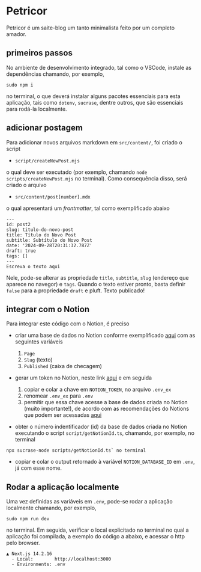 # Petricor

Petricor é um saite-blog um tanto minimalista feito por um completo amador.

## primeiros passos

No ambiente de desenvolvimento integrado, tal como o VSCode, instale as dependências chamando, 
por exemplo, 

```
sudo npm i
```

no terminal, o que deverá instalar alguns pacotes essenciais para esta aplicação, tais como `dotenv`, `sucrase`, dentre outros, que são essenciais para rodá-la
localmente.

## adicionar postagem

Para adicionar novos arquivos markdown em `src/content/`, foi criado o script

* `script/createNewPost.mjs`

o qual deve ser executado (por exemplo, chamando `node scripts/createNewPost.mjs` no terminal). Como consequência disso, será criado o arquivo

* `src/content/post[number].mdx`

o qual apresentará um _frontmatter_, tal como exemplificado abaixo

```
---
id: post2
slug: titulo-do-novo-post
title: Título do Novo Post
subtitle: Subtítulo do Novo Post
date: '2024-09-28T20:31:32.787Z'
draft: true
tags: []
---
Escreva o texto aqui
```

Nele, pode-se alterar as propriedade `title`, `subtitle`, `slug` (endereço que aparece no navegor) e `tags`. Quando o texto estiver pronto, basta definir `false` para a propriedade `draft` e pluft. Texto publicado!

## integrar com o Notion

Para integrar este código com o Notion, é preciso

  * criar uma base de dados no Notion conforme exemplificado [aqui](https://www.notion.so/pt/help/create-a-database) com as seguintes variáveis

    1. `Page`  
    2. `Slug` (texto)  
    3. `Published` (caixa de checagem)

  * gerar um token no Notion, neste link [aqui](https://notion.com/my-integrations) e em seguida
    
    1. copiar e colar a chave em `NOTION_TOKEN`, no arquivo `.env_ex`
    2. renomear `.env_ex` para `.env`
    3. permitir que essa chave acesse a base de dados criada no Notion (muito importante!), de acordo com as recomendações do Notions que podem ser acessadas [aqui](https://www.notion.so/pt/help/add-and-manage-connections-with-the-api)

  * obter o número indentificador (id) da base de dados criada no Notion executando o script `script/getNotionId.ts`, chamando, por exemplo, no terminal
  ```
  npx sucrase-node scripts/getNotionId.ts` no terminal
  ```
  * copiar e colar o output retornado à variável `NOTION_DATABASE_ID` em `.env`, já com esse nome.

## Rodar a aplicação localmente

Uma vez definidas as variáveis em `.env`, pode-se rodar a aplicação localmente chamando, por 
exemplo, 

```
sudo npm run dev
```

no terminal. Em seguida, verificar o local explicitado no terminal
no qual a aplicação foi compilada, a exemplo do código a abaixo, e acessar o http pelo browser.

```
▲ Next.js 14.2.16
  - Local:        http://localhost:3000
  - Environments: .env
```



    
